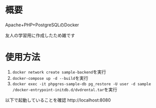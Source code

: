 # 概要
Apache+PHP+PostgreSQLのDocker

友人の学習用に作成したため雑です

# 使用方法
1. `docker network create sample-backend`を実行
1. `docker-compose up -d --build`を実行
1. `docker exec -it phpgres-sample-db pg_restore -U user -d sample /docker-entrypoint-initdb.d/dvdrental.tar`を実行

以下で起動していることを確認
http://localhost:8080
